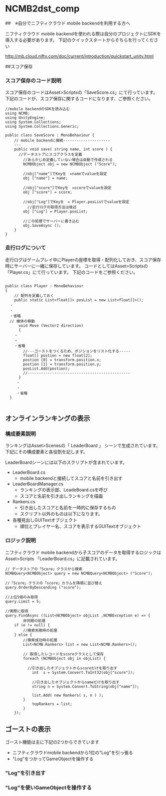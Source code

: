 # NCMB2dst_comp

##　※自分でニフティクラウド mobile backendを利用する方へ

ニフティクラウド mobile backendを使われる際は自分のプロジェクトにSDKを導入する必要があります。
下記のクイックスタートからそちらを行ってください

http://mb.cloud.nifty.com/doc/current/introduction/quickstart_unity.html

##スコア保存

### スコア保存のコード説明

スコア保存のコードはAsset>Scriptsの「SaveScore.cs」にて行っています。
下記のコードが、スコア保存に関するコードになります、ご参照ください。

```
//mobile backendのSDKを読み込む
using NCMB; 
using UnityEngine;
using System.Collections;
using System.Collections.Generic;

public class SaveScore : MonoBehaviour {
	// mobile backendに接続---------------------
	---
	public void save( string name, int score ) {
	  //データストアにスコアクラスを定義
	    //あらかじめ定義していない場合は自動で作成される
		NCMBObject obj = new NCMBObject ("Score");
		
		//obj["name"]でKeyを　=nameでvalueを設定
		obj ["name"] = name;
		
		//obj["score"]でKeyを　=scoreでvalueを設定
		obj ["score"] = score;
		
		//obj["Log"]でKeyを　= Player.posListでvalueを設定
		  //走行ログの取得方法は後述
		obj ["Log"] = Player.posList;
		
		//この処理でサーバーに書き込む
		obj.SaveAsync ();
	}
}
```

### 走行ログについて

走行ログはゲームプレイ中にPlayerの座標を取得・配列化しておき、スコア保存時にサーバーに一緒に保存しています。
コードとしてはAsset>Scriptsの「Player.cs」にて行っています。
下記のコードをご参照ください。

```

public class Player : MonoBehaviour
{
	// 配列を定義しておく
	public static List<float[]> posList = new List<float[]>();
  ・
  ・
  ・省略
  // 機体の移動
	  void Move (Vector2 direction)
	  {
  	・
  	・
    ・省略
  		//---ゴーストをつくるため、ポジションをリスト化する-----
	  	float[] postion = new float[2];
	  	postion [0] = transform.position.x;
	  	postion [1] = transform.position.y;
	  	posList.Add(postion);
	  	//----------------------------------------------
	  }
	 ・
	 ・
	 ・省略
  }
  
```

## オンラインランキングの表示

### 構成要素説明

ランキングはAsset>Scenesの「 LeaderBoard 」 シーンで生成されています。
下記にその構成要素と各役割を記します。

LeaderBoardシーンには以下のスクリプトが含まれています。

- LeaderBoard.cs
  - mobile backendと接続してスコアと名前を引き出す
- LeaderBoardManager.cs
  - ランキングの表示部、LeadeBoard.csを呼び
  - スコアと名前を引き出しランキングを描画
- Rankers.cs
  - 引き出したスコアと名前を一時的に保存するもの
  - スクリプト以外のものは以下になります。
- 各種見出しGUITextオブジェクト
  - 順位とプレイヤー名、スコアを表示するGUITextオブジェクト

### ロジック説明

ニフティクラウド mobile backendから子スコアのデータを取得するロジックは
Asset>Scripts 「LeaderBoard.cs」に記載されています。

```
// データストアの「Score」クラスから検索
NCMBQuery<NCMBObject> query = new NCMBQuery<NCMBObject> ("Score");

//「Score」クラスの「score」カラムを降順に並び替え
query.OrderByDescending ("score");

//上位5個のみ取得
query.Limit = 5;

//実際に取得
query.FindAsync ((List<NCMBObject> objList ,NCMBException e) => {
		非同期の処理
	if (e != null) {
		//検索失敗時の処理
	} else {
		//検索成功時の処理
		List<NCMB.Rankers> list = new List<NCMB.Rankers>();
		
		// 取得したレコードをscoreクラスとして保存
		foreach (NCMBObject obj in objList) {
		
		  //引き出したオブジェクトからscoreだけを取り出す
			int  s = System.Convert.ToInt32(obj["score"]);
		
			//引き出したオブジェクトからnameだけを取り出す
			string n = System.Convert.ToString(obj["name"]);
		
			list.Add( new Rankers( s, n ) );
		}
			topRankers = list;
		}
	});
```
## ゴーストの表示

ゴースト機能は主に下記の2つからできています

- ニフティクラウドmobile backendから1位の"Log"を引っ張る
- "Log"をつかってGameObjectを操作する

### "Log"を引き出す

### "Log"を使いGameObjectを操作する
